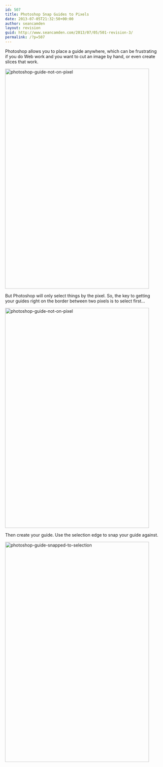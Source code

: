 ```yaml
---
id: 507
title: Photoshop Snap Guides to Pixels
date: 2013-07-05T21:32:50+00:00
author: seancamden
layout: revision
guid: http://www.seancamden.com/2013/07/05/501-revision-3/
permalink: /?p=507
---
```

Photoshop allows you to place a guide anywhere, which can be frustrating if you do Web work and you want to cut an image by hand, or even create slices that work.

<img src="http://www.seancamden.com/wp-content/uploads/2013/07/photoshop-guide-not-on-pixel1.png" alt="photoshop-guide-not-on-pixel" width="467" height="714" class="alignnone size-full wp-image-504" srcset="http://seancamden.cosm/wp-content/uploads/2013/07/photoshop-guide-not-on-pixel1.png 467w, http://seancamden.cosm/wp-content/uploads/2013/07/photoshop-guide-not-on-pixel1-196x300.png 196w" sizes="(max-width: 467px) 100vw, 467px" />

But Photoshop will only select things by the pixel. So, the key to getting your guides right on the border between two pixels is to select first&#8230;

<img src="http://www.seancamden.com/wp-content/uploads/2013/07/photoshop-guide-not-on-pixel.png" alt="photoshop-guide-not-on-pixel" width="467" height="714" class="alignnone size-full wp-image-502" srcset="http://seancamden.cosm/wp-content/uploads/2013/07/photoshop-guide-not-on-pixel.png 467w, http://seancamden.cosm/wp-content/uploads/2013/07/photoshop-guide-not-on-pixel-196x300.png 196w" sizes="(max-width: 467px) 100vw, 467px" />

Then create your guide. Use the selection edge to snap your guide against.

<img src="http://www.seancamden.com/wp-content/uploads/2013/07/photoshop-guide-snapped-to-selection.png" alt="photoshop-guide-snapped-to-selection" width="467" height="714" class="alignnone size-full wp-image-505" srcset="http://seancamden.cosm/wp-content/uploads/2013/07/photoshop-guide-snapped-to-selection.png 467w, http://seancamden.cosm/wp-content/uploads/2013/07/photoshop-guide-snapped-to-selection-196x300.png 196w" sizes="(max-width: 467px) 100vw, 467px" />